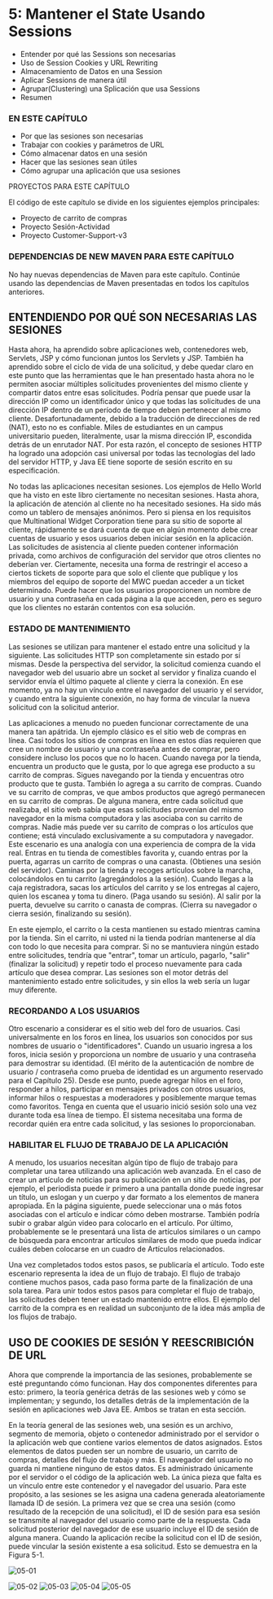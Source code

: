 # 5: Mantener el State Usando Sessions

* Entender por qué las Sessions son necesarias
* Uso de Session Cookies y URL Rewriting
* Almacenamiento de Datos en una Session
* Aplicar Sessions de manera útil
* Agrupar(Clustering) una Splicación que usa Sessions
* Resumen

### EN ESTE CAPÍTULO

* Por que las sesiones son necesarias
* Trabajar con cookies y parámetros de URL
* Cómo almacenar datos en una sesión
* Hacer que las sesiones sean útiles
* Cómo agrupar una aplicación que usa sesiones

PROYECTOS PARA ESTE CAPÍTULO

El código de este capítulo se divide en los siguientes ejemplos principales:

* Proyecto de carrito de compras
* Proyecto Sesión-Actividad
* Proyecto Customer-Support-v3

### DEPENDENCIAS DE NEW MAVEN PARA ESTE CAPÍTULO

No hay nuevas dependencias de Maven para este capítulo. Continúe usando las dependencias de Maven presentadas en todos los capítulos anteriores.

## ENTENDIENDO POR QUÉ SON NECESARIAS LAS SESIONES

Hasta ahora, ha aprendido sobre aplicaciones web, contenedores web, Servlets, JSP y cómo funcionan juntos los Servlets y JSP. También ha aprendido sobre el ciclo de vida de una solicitud, y debe quedar claro en este punto que las herramientas que le han presentado hasta ahora no le permiten asociar múltiples solicitudes provenientes del mismo cliente y compartir datos entre esas solicitudes. Podría pensar que puede usar la dirección IP como un identificador único y que todas las solicitudes de una dirección IP dentro de un período de tiempo deben pertenecer al mismo cliente. Desafortunadamente, debido a la traducción de direcciones de red (NAT), esto no es confiable. Miles de estudiantes en un campus universitario pueden, literalmente, usar la misma dirección IP, escondida detrás de un enrutador NAT. Por esta razón, el concepto de sesiones HTTP ha logrado una adopción casi universal por todas las tecnologías del lado del servidor HTTP, y Java EE tiene soporte de sesión escrito en su especificación.

No todas las aplicaciones necesitan sesiones. Los ejemplos de Hello World que ha visto en este libro ciertamente no necesitan sesiones. Hasta ahora, la aplicación de atención al cliente no ha necesitado sesiones. Ha sido más como un tablero de mensajes anónimos. Pero si piensa en los requisitos que Multinational Widget Corporation tiene para su sitio de soporte al cliente, rápidamente se dará cuenta de que en algún momento debe crear cuentas de usuario y esos usuarios deben iniciar sesión en la aplicación. Las solicitudes de asistencia al cliente pueden contener información privada, como archivos de configuración del servidor que otros clientes no deberían ver. Ciertamente, necesita una forma de restringir el acceso a ciertos tickets de soporte para que solo el cliente que publique y los miembros del equipo de soporte del MWC puedan acceder a un ticket determinado. Puede hacer que los usuarios proporcionen un nombre de usuario y una contraseña en cada página a la que acceden, pero es seguro que los clientes no estarán contentos con esa solución.

### ESTADO DE MANTENIMIENTO

Las sesiones se utilizan para mantener el estado entre una solicitud y la siguiente. Las solicitudes HTTP son completamente sin estado por sí mismas. Desde la perspectiva del servidor, la solicitud comienza cuando el navegador web del usuario abre un socket al servidor y finaliza cuando el servidor envía el último paquete al cliente y cierra la conexión. En ese momento, ya no hay un vínculo entre el navegador del usuario y el servidor, y cuando entra la siguiente conexión, no hay forma de vincular la nueva solicitud con la solicitud anterior.

Las aplicaciones a menudo no pueden funcionar correctamente de una manera tan apátrida. Un ejemplo clásico es el sitio web de compras en línea. Casi todos los sitios de compras en línea en estos días requieren que cree un nombre de usuario y una contraseña antes de comprar, pero considere incluso los pocos que no lo hacen. Cuando navega por la tienda, encuentra un producto que le gusta, por lo que agrega ese producto a su carrito de compras. Sigues navegando por la tienda y encuentras otro producto que te gusta. También lo agrega a su carrito de compras. Cuando ve su carrito de compras, ve que ambos productos que agregó permanecen en su carrito de compras. De alguna manera, entre cada solicitud que realizaba, el sitio web sabía que esas solicitudes provenían del mismo navegador en la misma computadora y las asociaba con su carrito de compras. Nadie más puede ver su carrito de compras o los artículos que contiene; está vinculado exclusivamente a su computadora y navegador. Este escenario es una analogía con una experiencia de compra de la vida real. Entras en tu tienda de comestibles favorita y, cuando entras por la puerta, agarras un carrito de compras o una canasta. (Obtienes una sesión del servidor). Caminas por la tienda y recoges artículos sobre la marcha, colocándolos en tu carrito (agregándolos a la sesión). Cuando llegas a la caja registradora, sacas los artículos del carrito y se los entregas al cajero, quien los escanea y toma tu dinero. (Paga usando su sesión). Al salir por la puerta, devuelve su carrito o canasta de compras. (Cierra su navegador o cierra sesión, finalizando su sesión).

En este ejemplo, el carrito o la cesta mantienen su estado mientras camina por la tienda. Sin el carrito, ni usted ni la tienda podrían mantenerse al día con todo lo que necesita para comprar. Si no se mantuviera ningún estado entre solicitudes, tendría que "entrar", tomar un artículo, pagarlo, "salir" (finalizar la solicitud) y repetir todo el proceso nuevamente para cada artículo que desea comprar. Las sesiones son el motor detrás del mantenimiento estado entre solicitudes, y sin ellos la web sería un lugar muy diferente.

### RECORDANDO A LOS USUARIOS

Otro escenario a considerar es el sitio web del foro de usuarios. Casi universalmente en los foros en línea, los usuarios son conocidos por sus nombres de usuario o "identificadores". Cuando un usuario ingresa a los foros, inicia sesión y proporciona un nombre de usuario y una contraseña para demostrar su identidad. (El mérito de la autenticación de nombre de usuario / contraseña como prueba de identidad es un argumento reservado para el Capítulo 25). Desde ese punto, puede agregar hilos en el foro, responder a hilos, participar en mensajes privados con otros usuarios, informar hilos o respuestas a moderadores y posiblemente marque temas como favoritos. Tenga en cuenta que el usuario inició sesión solo una vez durante toda esa línea de tiempo. El sistema necesitaba una forma de recordar quién era entre cada solicitud, y las sesiones lo proporcionaban.

### HABILITAR EL FLUJO DE TRABAJO DE LA APLICACIÓN

A menudo, los usuarios necesitan algún tipo de flujo de trabajo para completar una tarea utilizando una aplicación web avanzada. En el caso de crear un artículo de noticias para su publicación en un sitio de noticias, por ejemplo, el periodista puede ir primero a una pantalla donde puede ingresar un título, un eslogan y un cuerpo y dar formato a los elementos de manera apropiada. En la página siguiente, puede seleccionar una o más fotos asociadas con el artículo e indicar cómo deben mostrarse. También podría subir o grabar algún video para colocarlo en el artículo. Por último, probablemente se le presentará una lista de artículos similares o un campo de búsqueda para encontrar artículos similares de modo que pueda indicar cuáles deben colocarse en un cuadro de Artículos relacionados.

Una vez completados todos estos pasos, se publicaría el artículo. Todo este escenario representa la idea de un flujo de trabajo. El flujo de trabajo contiene muchos pasos, cada paso forma parte de la finalización de una sola tarea. Para unir todos estos pasos para completar el flujo de trabajo, las solicitudes deben tener un estado mantenido entre ellos. El ejemplo del carrito de la compra es en realidad un subconjunto de la idea más amplia de los flujos de trabajo.

## USO DE COOKIES DE SESIÓN Y REESCRIBICIÓN DE URL

Ahora que comprende la importancia de las sesiones, probablemente se esté preguntando cómo funcionan. Hay dos componentes diferentes para esto: primero, la teoría genérica detrás de las sesiones web y cómo se implementan; y segundo, los detalles detrás de la implementación de la sesión en aplicaciones web Java EE. Ambos se tratan en esta sección.

En la teoría general de las sesiones web, una sesión es un archivo, segmento de memoria, objeto o contenedor administrado por el servidor o la aplicación web que contiene varios elementos de datos asignados. Estos elementos de datos pueden ser un nombre de usuario, un carrito de compras, detalles del flujo de trabajo y más. El navegador del usuario no guarda ni mantiene ninguno de estos datos. Es administrado únicamente por el servidor o el código de la aplicación web. La única pieza que falta es un vínculo entre este contenedor y el navegador del usuario. Para este propósito, a las sesiones se les asigna una cadena generada aleatoriamente llamada ID de sesión. La primera vez que se crea una sesión (como resultado de la recepción de una solicitud), el ID de sesión para esa sesión se transmite al navegador del usuario como parte de la respuesta. Cada solicitud posterior del navegador de ese usuario incluye el ID de sesión de alguna manera. Cuando la aplicación recibe la solicitud con el ID de sesión, puede vincular la sesión existente a esa solicitud. Esto se demuestra en la Figura 5-1.


![05-01](05-01.png)

![05-02](05-02.png)
![05-03](05-03.png)
![05-04](05-04.png)
![05-05](05-05.png)


